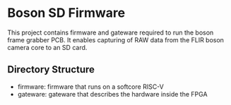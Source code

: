 # Boson SD Firmware

This project contains firmware and gateware required to run the boson frame grabber PCB. It enables capturing of RAW data from the FLIR boson camera core to an SD card.

## Directory Structure

 - firmware: firmware that runs on a softcore RISC-V
 - gateware: gateware that describes the hardware inside the FPGA

 